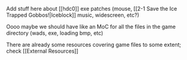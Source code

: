 Add stuff here about [[hdc0]] exe patches (mouse, [[2-1 Save the Ice Trapped Gobbos!|Iceblock]] music, widescreen, etc?)

Oooo maybe we should have like an MoC for all the files in the game directory (wads, exe, loading bmp, etc)

There are already some resources covering game files to some extent; check [[External Resources]]